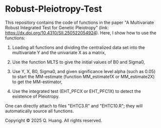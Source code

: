 # Robust-Pleiotropy-Test

This repository contains the code of functions in the paper "A Multivariate Robust Integrated Test for Genetic Pleiotropy" (link: https://dx.doi.org/10.4310/SII.250522054924). 
Here, I show how to use the functions:

1) Loading all functions and dividing the centralized data set into the multivariate Y and the univariate X as a matrix,

2) Use the function MLTS to give the initial values of B0 and Sigma0, 

3) Use Y, X, B0, Sigma0, and given significance level alpha (such as 0.05) to start the MM-estimate (function MM_estimate1X or MM_estimate2X) to get the MM-estimator,
   
4) Use the integrated test (EHT_PFCX or EHT_PFC1X) to detect the existence of Pleiotropy.

One can directly attach to files "EHTC3.R" and "EHTC10.R"; they will automatically source all functions.

Copyright © 2025 Q. Huang. All rights reserved. 

